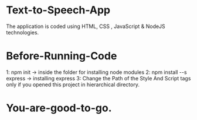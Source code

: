 # Text-to-Speech-App
The application is coded using HTML, CSS , JavaScript &amp; NodeJS technologies. 

# Before-Running-Code
1: npm init -> inside the folder for installing node modules
2: npm install --s express -> installing express
3: Change the Path of the Style And Script tags only if you opened this project in hierarchical directory.

# You-are-good-to-go.

